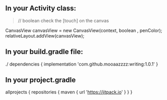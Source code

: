 ## In your Activity class:

> // boolean check the [touch] on the canvas

CanvasView canvasView = new CanvasView(context, boolean , penColor);
        relativeLayout.addView(canvasView);



## In your build.gradle file:

./ dependencies {
  implementation 'com.github.mooaazzzz:writing:1.0.1'
 }  

## In your project.gradle
allprojects {
    repositories {
        maven { url 'https://jitpack.io' }
    }
}



